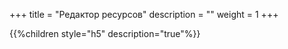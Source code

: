 +++
title = "Редактор ресурсов"
description = ""
weight = 1
+++

{{%children style="h5" description="true"%}}